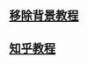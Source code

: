 ## [移除背景教程](https://www.youtube.com/watch?v=BQQqnn2uZv4)

## [知乎教程](https://www.zhihu.com/column/p/29291858)